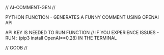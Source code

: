 // AI-COMMENT-GEN //

PYTHON FUNCTION - GENERATES A FUNNY COMMENT USING OPENAI API 

API KEY IS NEEDED TO RUN FUNCTION // IF YOU EXPERIENCE ISSUES - RUN : (pip3 install OpenAI==0.28) IN THE TERMINAL

// GOOB // 
